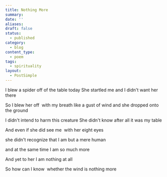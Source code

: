 ```yaml
---
title: Nothing More
summary:
date: ''
aliases:
draft: false
status:
  - published
category:
  - blog
content_type:
  - poem
tags:
  - spirituality
layout:
  - PostSimple
---
```


I blew a spider off of the table today
She startled me
and I didn't want her there

So I blew her off 
with my breath
like a gust of wind
and she dropped onto the ground

I didn't intend
to harm this creature
She didn't know
after all
it was my table

And even if she did
see me 
with her eight eyes

she didn't recognize
that I am
but a mere human

and at the same time
I am
so much more

And yet to her
I am
nothing at all

So how can
I know 
whether
the wind is
nothing more
